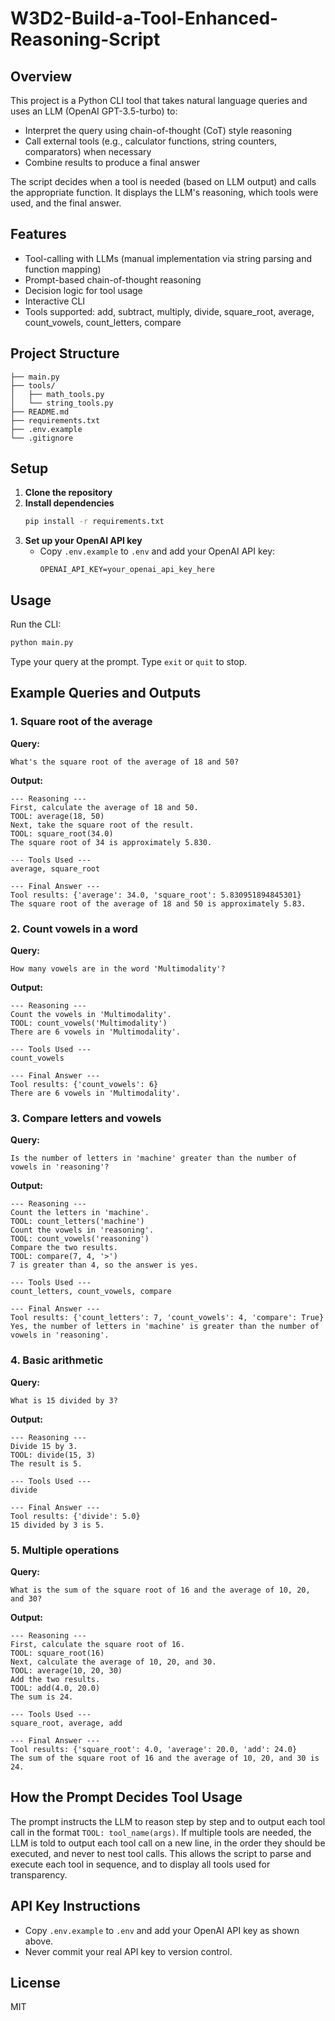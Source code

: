 # W3D2-Build-a-Tool-Enhanced-Reasoning-Script

## Overview

This project is a Python CLI tool that takes natural language queries and uses an LLM (OpenAI GPT-3.5-turbo) to:
- Interpret the query using chain-of-thought (CoT) style reasoning
- Call external tools (e.g., calculator functions, string counters, comparators) when necessary
- Combine results to produce a final answer

The script decides when a tool is needed (based on LLM output) and calls the appropriate function. It displays the LLM's reasoning, which tools were used, and the final answer.

## Features
- Tool-calling with LLMs (manual implementation via string parsing and function mapping)
- Prompt-based chain-of-thought reasoning
- Decision logic for tool usage
- Interactive CLI
- Tools supported: add, subtract, multiply, divide, square_root, average, count_vowels, count_letters, compare

## Project Structure
```
├── main.py
├── tools/
│   ├── math_tools.py
│   └── string_tools.py
├── README.md
├── requirements.txt
├── .env.example
└── .gitignore
```

## Setup
1. **Clone the repository**
2. **Install dependencies**
   ```bash
   pip install -r requirements.txt
   ```
3. **Set up your OpenAI API key**
   - Copy `.env.example` to `.env` and add your OpenAI API key:
     ```
     OPENAI_API_KEY=your_openai_api_key_here
     ```

## Usage
Run the CLI:
```bash
python main.py
```
Type your query at the prompt. Type `exit` or `quit` to stop.

## Example Queries and Outputs

### 1. Square root of the average
**Query:**
```
What's the square root of the average of 18 and 50?
```
**Output:**
```
--- Reasoning ---
First, calculate the average of 18 and 50.
TOOL: average(18, 50)
Next, take the square root of the result.
TOOL: square_root(34.0)
The square root of 34 is approximately 5.830.

--- Tools Used ---
average, square_root

--- Final Answer ---
Tool results: {'average': 34.0, 'square_root': 5.830951894845301}
The square root of the average of 18 and 50 is approximately 5.83.
```

### 2. Count vowels in a word
**Query:**
```
How many vowels are in the word 'Multimodality'?
```
**Output:**
```
--- Reasoning ---
Count the vowels in 'Multimodality'.
TOOL: count_vowels('Multimodality')
There are 6 vowels in 'Multimodality'.

--- Tools Used ---
count_vowels

--- Final Answer ---
Tool results: {'count_vowels': 6}
There are 6 vowels in 'Multimodality'.
```

### 3. Compare letters and vowels
**Query:**
```
Is the number of letters in 'machine' greater than the number of vowels in 'reasoning'?
```
**Output:**
```
--- Reasoning ---
Count the letters in 'machine'.
TOOL: count_letters('machine')
Count the vowels in 'reasoning'.
TOOL: count_vowels('reasoning')
Compare the two results.
TOOL: compare(7, 4, '>')
7 is greater than 4, so the answer is yes.

--- Tools Used ---
count_letters, count_vowels, compare

--- Final Answer ---
Tool results: {'count_letters': 7, 'count_vowels': 4, 'compare': True}
Yes, the number of letters in 'machine' is greater than the number of vowels in 'reasoning'.
```

### 4. Basic arithmetic
**Query:**
```
What is 15 divided by 3?
```
**Output:**
```
--- Reasoning ---
Divide 15 by 3.
TOOL: divide(15, 3)
The result is 5.

--- Tools Used ---
divide

--- Final Answer ---
Tool results: {'divide': 5.0}
15 divided by 3 is 5.
```

### 5. Multiple operations
**Query:**
```
What is the sum of the square root of 16 and the average of 10, 20, and 30?
```
**Output:**
```
--- Reasoning ---
First, calculate the square root of 16.
TOOL: square_root(16)
Next, calculate the average of 10, 20, and 30.
TOOL: average(10, 20, 30)
Add the two results.
TOOL: add(4.0, 20.0)
The sum is 24.

--- Tools Used ---
square_root, average, add

--- Final Answer ---
Tool results: {'square_root': 4.0, 'average': 20.0, 'add': 24.0}
The sum of the square root of 16 and the average of 10, 20, and 30 is 24.
```

## How the Prompt Decides Tool Usage
The prompt instructs the LLM to reason step by step and to output each tool call in the format `TOOL: tool_name(args)`. If multiple tools are needed, the LLM is told to output each tool call on a new line, in the order they should be executed, and never to nest tool calls. This allows the script to parse and execute each tool in sequence, and to display all tools used for transparency.

## API Key Instructions
- Copy `.env.example` to `.env` and add your OpenAI API key as shown above.
- Never commit your real API key to version control.

## License
MIT